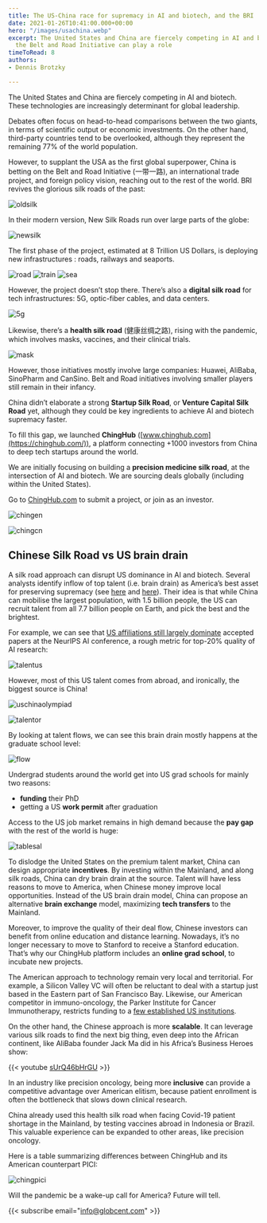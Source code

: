 ```yaml
---
title: The US-China race for supremacy in AI and biotech, and the BRI
date: 2021-01-26T10:41:00.000+00:00
hero: "/images/usachina.webp"
excerpt: The United States and China are fiercely competing in AI and biotech, and
  the Belt and Road Initiative can play a role
timeToRead: 8
authors:
- Dennis Brotzky

---
```

The United States and China are fiercely competing in AI and biotech. These technologies are increasingly determinant for global leadership.

Debates often focus on head-to-head comparisons between the two giants, in terms of scientific output or economic investments. On the other hand, third-party countries tend to be overlooked, although they represent the remaining 77% of the world population.

However, to supplant the USA as the first global superpower, China is betting on the Belt and Road Initiative (一带一路), an international trade project, and foreign policy vision, reaching out to the rest of the world. BRI revives the glorious silk roads of the past:

![oldsilk](https://melwy.com/static/8457077f979389158f64c72ba64f0834/d3d3d/oldsilk.jpg "oldsilk")

In their modern version, New Silk Roads run over large parts of the globe:

![newsilk](https://melwy.com/static/4301168443ad2b25a33e4208ada013e9/9ea69/newsilk.jpg "newsilk")

The first phase of the project, estimated at 8 Trillion US Dollars, is deploying new infrastructures : roads, railways and seaports.

![road](https://melwy.com/static/db8bf6085ed245af0b2ec5a856af2de7/cb46c/road.jpg "road") ![train](https://melwy.com/static/4ccc33c61ba860383920f7527602c055/ee5b7/train.jpg "train") ![sea](https://melwy.com/static/6603f9a63c0ec115df2039e363cf8e7a/61023/sea.jpg "sea")

However, the project doesn’t stop there. There’s also a **digital silk road** for tech infrastructures: 5G, optic-fiber cables, and data centers.

![5g](https://melwy.com/static/c1a5296828e737ea589f5b8e838e80dc/61023/5g.jpg "5g")

Likewise, there’s a **health silk road** (健康丝绸之路), rising with the pandemic, which involves masks, vaccines, and their clinical trials.

![mask](https://melwy.com/static/b0361510ec05f02d63d52469386d7ecf/919db/mask.jpg "mask")

However, those initiatives mostly involve large companies: Huawei, AliBaba, SinoPharm and CanSino. Belt and Road initiatives involving smaller players still remain in their infancy.

China didn’t elaborate a strong **Startup Silk Road**, or **Venture Capital Silk Road** yet, although they could be key ingredients to achieve AI and biotech supremacy faster.

To fill this gap, we launched **ChingHub** ([www.chinghub.com](https://chinghub.com/)), a platform connecting +1000 investors from China to deep tech startups around the world.

We are initially focusing on building a **precision medicine silk road**, at the intersection of AI and biotech. We are sourcing deals globally (including within the United States).

Go to [ChingHub.com](https://chinghub.com/) to submit a project, or join as an investor.

![chingen](https://melwy.com/static/cb2db7bbf3212d75a0369d2b11c38338/0d92a/chingen.jpg "chingen")

![chingcn](https://melwy.com/static/0099c602add1eed159c7ac89af6e2e0e/2862a/chingcn.jpg "chingcn")

## Chinese Silk Road vs US brain drain

A silk road approach can disrupt US dominance in AI and biotech. Several analysts identify inflow of top talent (i.e. brain drain) as America’s best asset for preserving supremacy (see [here](https://www.belfercenter.org/publication/china-beating-us-ai-supremacy) and [here](https://www.foreignaffairs.com/articles/united-states/2020-06-19/china-wont-win-race-ai-dominance)). Their idea is that while China can mobilise the largest population, with 1.5 billion people, the US can recruit talent from all 7.7 billion people on Earth, and pick the best and the brightest.

For example, we can see that [US affiliations still largely dominate](https://macropolo.org/digital-projects/the-global-ai-talent-tracker/) accepted papers at the NeurIPS AI conference, a rough metric for top-20% quality of AI research:

![talentus](https://melwy.com/static/8bc484d29f5101792b552ea210dad0da/73926/talentus.jpg "talentus")

However, most of this US talent comes from abroad, and ironically, the biggest source is China!

![uschinaolympiad](https://melwy.com/static/fa27e1bbe7daf5e389eb9561a6ab1cdd/61023/uschinaolympiad.jpg "uschinaolympiad")

![talentor](https://melwy.com/static/dab66a2bdedde00f46f157e2e0dd1102/73926/talentor.jpg "talentor")

By looking at talent flows, we can see this brain drain mostly happens at the graduate school level:

![flow](https://melwy.com/static/2a1f6a3c0022d8f4b1916980fe742d75/19914/flow.jpg "flow")

Undergrad students around the world get into US grad schools for mainly two reasons:

* **funding** their PhD
* getting a US **work permit** after graduation

Access to the US job market remains in high demand because the **pay gap** with the rest of the world is huge:

![tablesal](https://melwy.com/static/1c0b9611e07136484ef498198b914bc3/cf91d/tablesal.jpg "tablesal")

To dislodge the United States on the premium talent market, China can design appropriate **incentives**. By investing within the Mainland, and along silk roads, China can dry brain drain at the source. Talent will have less reasons to move to America, when Chinese money improve local opportunities. Instead of the US brain drain model, China can propose an alternative **brain exchange** model, maximizing **tech transfers** to the Mainland.

Moreover, to improve the quality of their deal flow, Chinese investors can benefit from online education and distance learning. Nowadays, it’s no longer necessary to move to Stanford to receive a Stanford education. That’s why our ChingHub platform includes an **online grad school**, to incubate new projects.

The American approach to technology remain very local and territorial. For example, a Silicon Valley VC will often be reluctant to deal with a startup just based in the Eastern part of San Francisco Bay. Likewise, our American competitor in immuno-oncology, the Parker Institute for Cancer Immunotherapy, restricts funding to a [few established US institutions](https://www.parkerici.org/network/research-institutions/).

On the other hand, the Chinese approach is more **scalable**. It can leverage various silk roads to find the next big thing, even deep into the African continent, like AliBaba founder Jack Ma did in his Africa’s Business Heroes show:

{{< youtube [sUrQ46bHrGU](https://youtu.be/sUrQ46bHrGU "https://youtu.be/sUrQ46bHrGU") >}}

In an industry like precision oncology, being more **inclusive** can provide a competitive advantage over American elitism, because patient enrollment is often the bottleneck that slows down clinical research.

China already used this health silk road when facing Covid-19 patient shortage in the Mainland, by testing vaccines abroad in Indonesia or Brazil. This valuable experience can be expanded to other areas, like precision oncology.

Here is a table summarizing differences between ChingHub and its American counterpart PICI:

![chingpici](https://melwy.com/static/237f58939086f2bcbfb3a2c8abb69c84/cabe1/chingpici.jpg "chingpici")

Will the pandemic be a wake-up call for America? Future will tell.

{{< subscribe email="info@globcent.com" >}}